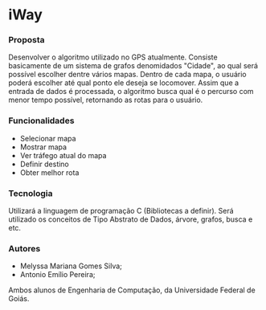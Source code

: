 # iWay


### Proposta
Desenvolver o algoritmo utilizado no GPS atualmente. Consiste basicamente de um sistema de grafos denomidados "Cidade", ao qual será possível escolher dentre vários mapas. Dentro de cada mapa, o usuário poderá escolher até qual ponto ele deseja se locomover. Assim que a entrada de dados é processada, o algoritmo busca qual é o percurso com menor tempo possível, retornando as rotas para o usuário.


### Funcionalidades
* Selecionar mapa
* Mostrar mapa
* Ver tráfego atual do mapa
* Definir destino
* Obter melhor rota


### Tecnologia
Utilizará a linguagem de programação C (Bibliotecas a definir). Será utilizado os conceitos de  Tipo Abstrato de Dados, árvore, grafos, busca e etc. 

### Autores
* Melyssa Mariana Gomes Silva;
* Antonio Emílio Pereira;

Ambos alunos de Engenharia de Computação, da Universidade Federal de Goiás.




